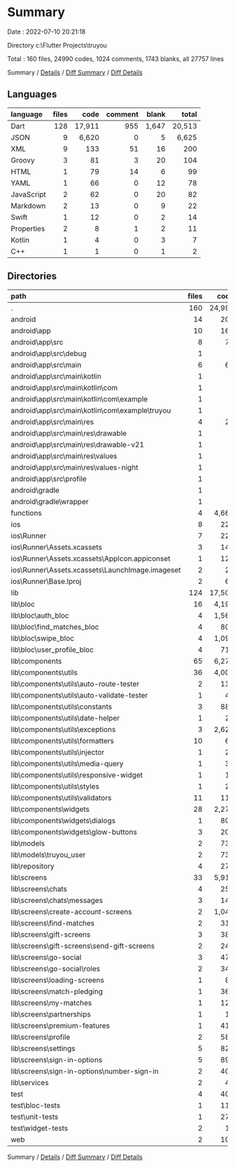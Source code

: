 # Summary

Date : 2022-07-10 20:21:18

Directory c:\\Flutter Projects\\truyou

Total : 160 files,  24990 codes, 1024 comments, 1743 blanks, all 27757 lines

Summary / [Details](details.md) / [Diff Summary](diff.md) / [Diff Details](diff-details.md)

## Languages
| language | files | code | comment | blank | total |
| :--- | ---: | ---: | ---: | ---: | ---: |
| Dart | 128 | 17,911 | 955 | 1,647 | 20,513 |
| JSON | 9 | 6,620 | 0 | 5 | 6,625 |
| XML | 9 | 133 | 51 | 16 | 200 |
| Groovy | 3 | 81 | 3 | 20 | 104 |
| HTML | 1 | 79 | 14 | 6 | 99 |
| YAML | 1 | 66 | 0 | 12 | 78 |
| JavaScript | 2 | 62 | 0 | 20 | 82 |
| Markdown | 2 | 13 | 0 | 9 | 22 |
| Swift | 1 | 12 | 0 | 2 | 14 |
| Properties | 2 | 8 | 1 | 2 | 11 |
| Kotlin | 1 | 4 | 0 | 3 | 7 |
| C++ | 1 | 1 | 0 | 1 | 2 |

## Directories
| path | files | code | comment | blank | total |
| :--- | ---: | ---: | ---: | ---: | ---: |
| . | 160 | 24,990 | 1,024 | 1,743 | 27,757 |
| android | 14 | 204 | 53 | 39 | 296 |
| android\\app | 10 | 163 | 52 | 28 | 243 |
| android\\app\\src | 8 | 76 | 49 | 17 | 142 |
| android\\app\\src\\debug | 1 | 4 | 3 | 1 | 8 |
| android\\app\\src\\main | 6 | 68 | 43 | 15 | 126 |
| android\\app\\src\\main\\kotlin | 1 | 4 | 0 | 3 | 7 |
| android\\app\\src\\main\\kotlin\\com | 1 | 4 | 0 | 3 | 7 |
| android\\app\\src\\main\\kotlin\\com\\example | 1 | 4 | 0 | 3 | 7 |
| android\\app\\src\\main\\kotlin\\com\\example\\truyou | 1 | 4 | 0 | 3 | 7 |
| android\\app\\src\\main\\res | 4 | 26 | 32 | 6 | 64 |
| android\\app\\src\\main\\res\\drawable | 1 | 4 | 7 | 2 | 13 |
| android\\app\\src\\main\\res\\drawable-v21 | 1 | 4 | 7 | 2 | 13 |
| android\\app\\src\\main\\res\\values | 1 | 9 | 9 | 1 | 19 |
| android\\app\\src\\main\\res\\values-night | 1 | 9 | 9 | 1 | 19 |
| android\\app\\src\\profile | 1 | 4 | 3 | 1 | 8 |
| android\\gradle | 1 | 5 | 1 | 1 | 7 |
| android\\gradle\\wrapper | 1 | 5 | 1 | 1 | 7 |
| functions | 4 | 4,661 | 0 | 21 | 4,682 |
| ios | 8 | 229 | 2 | 9 | 240 |
| ios\\Runner | 7 | 222 | 2 | 9 | 233 |
| ios\\Runner\\Assets.xcassets | 3 | 148 | 0 | 4 | 152 |
| ios\\Runner\\Assets.xcassets\\AppIcon.appiconset | 1 | 122 | 0 | 1 | 123 |
| ios\\Runner\\Assets.xcassets\\LaunchImage.imageset | 2 | 26 | 0 | 3 | 29 |
| ios\\Runner\\Base.lproj | 2 | 61 | 2 | 2 | 65 |
| lib | 124 | 17,507 | 923 | 1,586 | 20,016 |
| lib\\bloc | 16 | 4,191 | 168 | 617 | 4,976 |
| lib\\bloc\\auth_bloc | 4 | 1,565 | 58 | 213 | 1,836 |
| lib\\bloc\\find_matches_bloc | 4 | 809 | 33 | 123 | 965 |
| lib\\bloc\\swipe_bloc | 4 | 1,099 | 39 | 163 | 1,301 |
| lib\\bloc\\user_profile_bloc | 4 | 718 | 38 | 118 | 874 |
| lib\\components | 65 | 6,279 | 369 | 550 | 7,198 |
| lib\\components\\utils | 36 | 4,006 | 265 | 421 | 4,692 |
| lib\\components\\utils\\auto-route-tester | 2 | 132 | 12 | 31 | 175 |
| lib\\components\\utils\\auto-validate-tester | 1 | 45 | 10 | 7 | 62 |
| lib\\components\\utils\\constants | 3 | 883 | 155 | 80 | 1,118 |
| lib\\components\\utils\\date-helper | 1 | 28 | 5 | 6 | 39 |
| lib\\components\\utils\\exceptions | 3 | 2,625 | 52 | 230 | 2,907 |
| lib\\components\\utils\\formatters | 10 | 65 | 3 | 21 | 89 |
| lib\\components\\utils\\injector | 1 | 23 | 3 | 3 | 29 |
| lib\\components\\utils\\media-query | 1 | 35 | 19 | 13 | 67 |
| lib\\components\\utils\\responsive-widget | 1 | 16 | 3 | 4 | 23 |
| lib\\components\\utils\\styles | 1 | 25 | 0 | 4 | 29 |
| lib\\components\\utils\\validators | 11 | 119 | 3 | 21 | 143 |
| lib\\components\\widgets | 28 | 2,271 | 104 | 128 | 2,503 |
| lib\\components\\widgets\\dialogs | 1 | 808 | 68 | 14 | 890 |
| lib\\components\\widgets\\glow-buttons | 3 | 207 | 4 | 15 | 226 |
| lib\\models | 2 | 731 | 15 | 34 | 780 |
| lib\\models\\truyou_user | 2 | 731 | 15 | 34 | 780 |
| lib\\repository | 4 | 274 | 60 | 55 | 389 |
| lib\\screens | 33 | 5,913 | 288 | 312 | 6,513 |
| lib\\screens\\chats | 4 | 259 | 7 | 27 | 293 |
| lib\\screens\\chats\\messages | 3 | 145 | 4 | 14 | 163 |
| lib\\screens\\create-account-screens | 2 | 1,048 | 75 | 41 | 1,164 |
| lib\\screens\\find-matches | 2 | 311 | 14 | 19 | 344 |
| lib\\screens\\gift-screens | 3 | 384 | 3 | 19 | 406 |
| lib\\screens\\gift-screens\\send-gift-screens | 2 | 240 | 3 | 12 | 255 |
| lib\\screens\\go-social | 3 | 472 | 2 | 29 | 503 |
| lib\\screens\\go-social\\roles | 2 | 346 | 1 | 21 | 368 |
| lib\\screens\\loading-screens | 1 | 89 | 4 | 10 | 103 |
| lib\\screens\\match-pledging | 1 | 361 | 16 | 12 | 389 |
| lib\\screens\\my-matches | 1 | 125 | 5 | 6 | 136 |
| lib\\screens\\partnerships | 1 | 17 | 0 | 3 | 20 |
| lib\\screens\\premium-features | 1 | 411 | 2 | 19 | 432 |
| lib\\screens\\profile | 2 | 586 | 104 | 16 | 706 |
| lib\\screens\\settings | 5 | 826 | 16 | 60 | 902 |
| lib\\screens\\sign-in-options | 5 | 893 | 35 | 43 | 971 |
| lib\\screens\\sign-in-options\\number-sign-in | 2 | 400 | 17 | 18 | 435 |
| lib\\services | 2 | 43 | 5 | 11 | 59 |
| test | 4 | 404 | 32 | 61 | 497 |
| test\\bloc-tests | 1 | 112 | 1 | 29 | 142 |
| test\\unit-tests | 1 | 276 | 30 | 24 | 330 |
| test\\widget-tests | 2 | 16 | 1 | 8 | 25 |
| web | 2 | 102 | 14 | 7 | 123 |

Summary / [Details](details.md) / [Diff Summary](diff.md) / [Diff Details](diff-details.md)